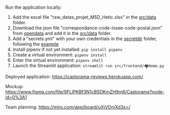 Run the application locally:

1. Add the excel file "raw_datas_projet_M5D_Hetic.xlsx" in the [src/data](src/data/) folder.
2. Download the json file "correspondance-code-insee-code-postal.json" from [opendata](https://public.opendatasoft.com/explore/dataset/correspondance-code-insee-code-postal/export/) and add it in the [src/data](src/data/) folder.
3. Add a "secrets.yml" with your own credentials in the [secretdir](secretdir/) folder, following the [example](secretdir/secrets.yml.example)
2. Install pipenv if not yet installed: `pip install pipenv`
3. Create a virtual environment: `pipenv install`
4. Enter the virtual environment: `pipenv shell`
5. Launch the Streamlit application: `streamlit run src/frontend/🏘️Home.py`

Deployed application: https://castorama-reviews.herokuapp.com/

Mockup: https://www.figma.com/file/9FLIPKBf3N1cBSDKmZH9m6/Castorama?node-id=0%3A1

Team planning: https://miro.com/app/board/uXjVOniXd3s=/